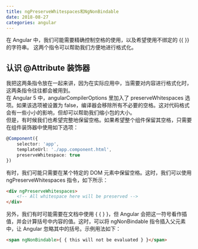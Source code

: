 ```yaml
---
title: ngPreserveWhitespaces和NgNonBindable        
date: 2018-08-27
categories: angular
---
```

在 Angular 中，我们可能需要精确控制空格的使用，以及希望使用不绑定的 \{\{ \}\} 的字符串。
这两个指令可以帮助我们方便地进行格式化。
<!-- more -->

## 认识 @Attribute 装饰器

我把这两条指令放在一起来讲，因为在实际应用中，当需要对内容进行格式化时，这两条指令往往都会被用到。   
在 Angular 5 中，angularCompilerOptions 里加入了 preserveWhitespaces 选项。如果该选项被设置为 false，编译器会移除所有不必要的空格。这对代码格式会有一些小小的影响，但却可以帮助我们缩小包的大小。   
但是，有时候我们也希望完整地保留空格。如果希望整个组件保留其空格，只需要在组件装饰器中使用如下选项：   

```typescript
@Component({
    selector: 'app',
    templateUrl: './app.component.html',
    preserveWhitespace: true
})
```

有时，我们可能只需要在某个特定的 DOM 元素中保留空格。这时，我们可以使用 ngPreserveWhitespaces 指令，如下所示：
```html
<div ngPreserveWhitespaces>
    <!-- All whitespace here will be preserved -->
</div>
```
另外，我们有时可能需要在文档中使用 { { } }，但 Angular 会把这一符号看作插值，并会计算括号中内容的值。这时，可以将 ngNonBindable 指令插入父元素中，让 Angular 忽略其中的括号。示例用法如下：   
```html
<span ngNonBindable>{ { this will not be evaluated } }</span>
```
